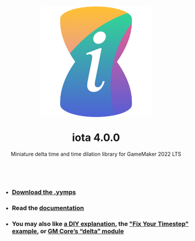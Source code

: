 <p align="center"><img src="https://raw.githubusercontent.com/JujuAdams/iota/master/LOGO.png" style="display:block; margin:auto; width:300px"></p>
<h1 align="center">iota 4.0.0</h1>

<p align="center">Miniature delta time and time dilation library for GameMaker 2022 LTS</p>

&nbsp;

&nbsp;

- ### [Download the .yymps](https://github.com/JujuAdams/iota/releases/)
- ### Read the [documentation](http://jujuadams.github.io/iota)
- ### You may also like [a DIY explanation](https://csanyk.com/2018/08/gamemaker-tutorial-delta-time/), the ["Fix Your Timestep" example](https://github.com/GameMakerDiscord/fix-your-timestep), or [GM Core’s “delta” module](https://github.com/gm-core/delta)
